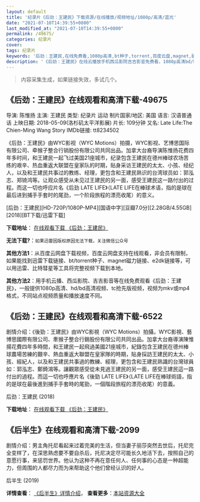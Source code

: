 ```yaml
---
layout: default
title: '纪录片《后劲：王建民》下载资源/在线播放/视频地址/1080p/高清/蓝光'
date: "2021-07-10T14:39:55+0800"
last_modified_at: "2021-07-10T14:39:55+0800"
permalink: /49675/
categories: 纪录片
cover:
tags: 纪录片
keywords: '后劲：王建民,在线免费看,1080p高清,bt种子,torrent,百度云盘,magnet,磁力链,迅雷下载资源'
description: '《后劲：王建民》在线云播放手机西瓜影院吉吉影音免费看，1080p高清bd/hd未删减完整版和tc抢先枪版，mkv/mp4格式，附带bt/torrent种子、magnet/磁力链、百度云盘、网盘资源迅雷下载链接'
---
```


>内容采集生成，如果链接失效，多试几个。


## 《后劲：王建民》在线观看和高清下载-49675

导演: 陈惟扬 主演: 王建民 类型: 纪录片 运动 制片国家/地区: 美国 语言: 汉语普通话 上映日期: 2018-05-09(洛杉矶太平洋影展) 片长: 109分钟 又名: Late Life:The Chien-Ming Wang Story IMDb链接: tt8234502

《后劲：王建民》由WYC影视（WYC Motions）拍摄，WYC影视、艺博思国际有限公司、牵猴子整合行销股份有限公司共同出品。加拿大台裔导演陈惟扬花费四年多时间，和王建民一起飞过美国21座城市，纪录包含王建民在德州棒球农场苦练的艰辛、热血重返大联盟在皇家队的时期，贴身采访王建民的太太、小孩、经纪人，以及和王建民共事过的教练、经理，更包含和王建民熟识的台湾球员如：郭泓志、郑锜鸿等。让观众感受从未见过王建民的另一面，感受王建民这一路付出的过程。而这一切也呼应片名《后劲 LATE LIFE》（LATE LIFE在棒球术语，指的是球在最后进到捕手手套时的尾劲，一个阶段旅程的漂亮收尾）的意义。


[后劲：王建民][HD-720P/1080P-MP4][国语中字][豆瓣7.0分][2.28GB/4.55GB][2018][BT下载/迅雷下载]

**下载地址**： [在线观看下载 《后劲：王建民》](https://www.btdx8.com/torrent/hjwjm_2018.html) 


**无法下载?**：`如果迅雷因版权原因无法下载，关注微信公众号 `

**其他方法1**：从百度云网盘下载视频，百度云网盘支持在线观看，非会员有限制，如果能找到迅雷下载链接、bt/torrent种子、magnet磁力链接、e2dk链接等，可以用迅雷、比特彗星等工具将完整视频下载到本地。

**其他方法2**：用手机云播、西瓜影院、吉吉影音等在线免费观看《后劲：王建民》，一般提供1080p高清、hd/bd高清视频、tc抢先版视频，视频为mkv或mp4格式，不同站点视频质量和播放速度不同。


## 《后劲：王建民》在线观看和高清下载-6522

剧情介绍：《後勁：王建民》由WYC影視（WYC Motions）拍攝，WYC影視、藝博思國際有限公司、牽猴子整合行銷股份有限公司共同出品。加拿大台裔導演陳惟揚花費四年多時間，和王建民一起飛過美國21座城市，紀錄包含王建民在德州棒球農場苦練的艱辛、熱血重返大聯盟在皇家隊的時期，貼身採訪王建民的太太、小孩、經紀人，以及和王建民共事過的教練、經理，更包含和王建民熟識的台灣球員如：郭泓志、鄭錡鴻等。讓觀眾感受從未見過王建民的另一面，感受王建民這一路付出的過程。而這一切也呼應片名《後勁 LATE LIFE》（LATE LIFE在棒球術語，指的是球在最後進到捕手手套時的尾勁，一個階段旅程的漂亮收尾）的意義。


后劲：王建民 (2018)

**下载地址**： [在线观看下载 《后劲：王建民》](https://www.btbtdy.me/btdy/dy14793.html) 


## 《后半生》在线观看和高清下载-2099

剧情介绍：男主角托尼看起来过着完美的生活，但当妻子丽莎突然去世后，托尼完全变样了，在深思熟虑要不要自杀后，托尼决定尽可能长久地活下去，按照自己的意愿行事，来惩罚世界。他认为这种不再在意任何人、任何事的心态是一种超能力，但周围的人都尽力而为来帮助这个他们曾经认识的好人。


后半生 (2019)

**详情查看**： [《后半生》详情介绍](/movie/2099/)， **查看更多**：[本站资源大全](/movie/t/all/)

